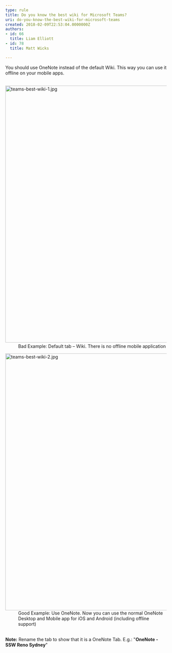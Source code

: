 ```yaml
---
type: rule
title: Do you know the best wiki for Microsoft Teams?
uri: do-you-know-the-best-wiki-for-microsoft-teams
created: 2018-02-09T22:53:04.0000000Z
authors:
- id: 66
  title: Liam Elliott
- id: 78
  title: Matt Wicks

---
```




<span class='intro'> ​​You should use OneNote instead of the default Wiki. This way you can use it offline&#160;on your&#160;mobile apps.<br><br> </span>

<dl class="badImage"><dt>​​<img src="teams-best-wiki-1.jpg" alt="teams-best-wiki-1.jpg" style="width&#58;800px;" /></dt><dd>Bad Example&#58; Default tab – Wiki. There is no offline mobile application</dd></dl><dl class="goodImage"><dt> 
      <img src="teams-best-wiki-2.jpg" alt="teams-best-wiki-2.jpg" style="width&#58;800px;" /> 
   </dt><dd>Good Example&#58; Use OneNote. Now you can use the normal OneNote Desktop and Mobile app for iOS and Android (including offline support)<br>​<br></dd></dl><p>
   <strong>​Note&#58;</strong> Rename the tab to show that it is a OneNote Tab. E.g.&#58;​ &quot;<strong>OneNote - SSW Reno Sydney</strong>&quot;​​<br></p>


